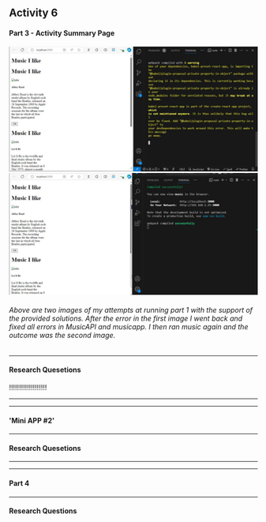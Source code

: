 ## Activity 6

#### Part 3 - Activity Summary Page
![Attempt1](solution1.jpg 'First attempt at solution 1.')
![Attempt2](solution1.2.jpg 'Second attempt at solution 2')

###### Above are two images of my attempts at running part 1 with the support of the provided solutions. After the error in the first image I went back and fixed all errors in MusicAPI and musicapp. I then ran music again and the outcome was the second image.

***

#### Research Quesetions
!!!!!!!!!!!!!!!!!!!

***
***

#### 'Mini APP #2'

***

#### Research Quesetions

***
***

#### Part 4

***
#### Research Questions
